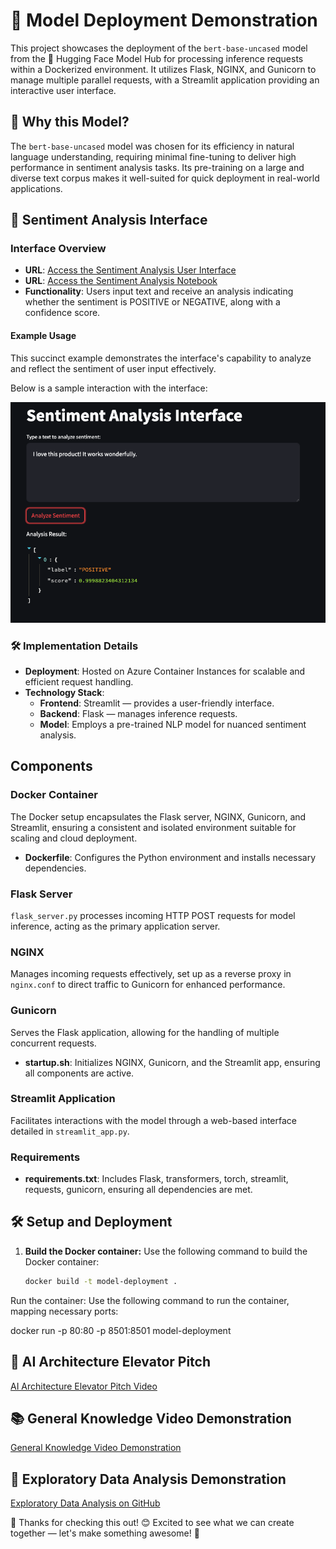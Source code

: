 # 🚀 Model Deployment Demonstration

This project showcases the deployment of the `bert-base-uncased` model from the 🤗 Hugging Face Model Hub for processing inference requests within a Dockerized environment. It utilizes Flask, NGINX, and Gunicorn to manage multiple parallel requests, with a Streamlit application providing an interactive user interface.

## 📌 Why this Model?

The `bert-base-uncased` model was chosen for its efficiency in natural language understanding, requiring minimal fine-tuning to deliver high performance in sentiment analysis tasks. Its pre-training on a large and diverse text corpus makes it well-suited for quick deployment in real-world applications.

## 🎨 Sentiment Analysis Interface

### Interface Overview

- **URL**: [Access the Sentiment Analysis User Interface](http://52.146.57.234/)
- **URL**: [Access the Sentiment Analysis Notebook](https://colab.research.google.com/drive/14o5zHaN4gnqzoZzTR1ZoX9fd3c-ycQFV?usp=sharing)
- **Functionality**: Users input text and receive an analysis indicating whether the sentiment is POSITIVE or NEGATIVE, along with a confidence score.

#### Example Usage

This succinct example demonstrates the interface's capability to analyze and reflect the sentiment of user input effectively.

Below is a sample interaction with the interface:

![Sentiment Analysis Interface Example](https://github.com/onchainlabs1/lemay/blob/main/Sentiment-analysis-interface.png) 

### 🛠️ Implementation Details

- **Deployment**: Hosted on Azure Container Instances for scalable and efficient request handling.
- **Technology Stack**:
  - **Frontend**: Streamlit — provides a user-friendly interface.
  - **Backend**: Flask — manages inference requests.
  - **Model**: Employs a pre-trained NLP model for nuanced sentiment analysis.


## Components

### Docker Container

The Docker setup encapsulates the Flask server, NGINX, Gunicorn, and Streamlit, ensuring a consistent and isolated environment suitable for scaling and cloud deployment.

- **Dockerfile**: Configures the Python environment and installs necessary dependencies.

### Flask Server

`flask_server.py` processes incoming HTTP POST requests for model inference, acting as the primary application server.

### NGINX

Manages incoming requests effectively, set up as a reverse proxy in `nginx.conf` to direct traffic to Gunicorn for enhanced performance.

### Gunicorn

Serves the Flask application, allowing for the handling of multiple concurrent requests.

- **startup.sh**: Initializes NGINX, Gunicorn, and the Streamlit app, ensuring all components are active.

### Streamlit Application

Facilitates interactions with the model through a web-based interface detailed in `streamlit_app.py`.

### Requirements

- **requirements.txt**: Includes Flask, transformers, torch, streamlit, requests, gunicorn, ensuring all dependencies are met.

## 🛠️ Setup and Deployment

1. **Build the Docker container:**
   Use the following command to build the Docker container:
   ```bash
   docker build -t model-deployment .
   
Run the container:
Use the following command to run the container, mapping necessary ports:

docker run -p 80:80 -p 8501:8501 model-deployment


## 🎥 AI Architecture Elevator Pitch
[AI Architecture Elevator Pitch Video](https://www.youtube.com/watch?v=ZW-hsYpi36A)

## 📚 General Knowledge Video Demonstration
[General Knowledge Video Demonstration](https://www.youtube.com/watch?v=N98e7LbzxkI)

## 🚀 Exploratory Data Analysis Demonstration 
[Exploratory Data Analysis on GitHub](https://github.com/onchainlabs1/exploratory/)


🚀 Thanks for checking this out! 😊 Excited to see what we can create together — let's make something awesome! 🚀



